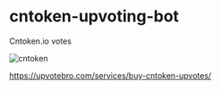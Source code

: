 # cntoken-upvoting-bot

Cntoken.io votes

![cntoken](https://user-images.githubusercontent.com/112619158/189177930-eb969e63-dac5-49fe-ac3f-d0fc93f514c8.jpg)


https://upvotebro.com/services/buy-cntoken-upvotes/
